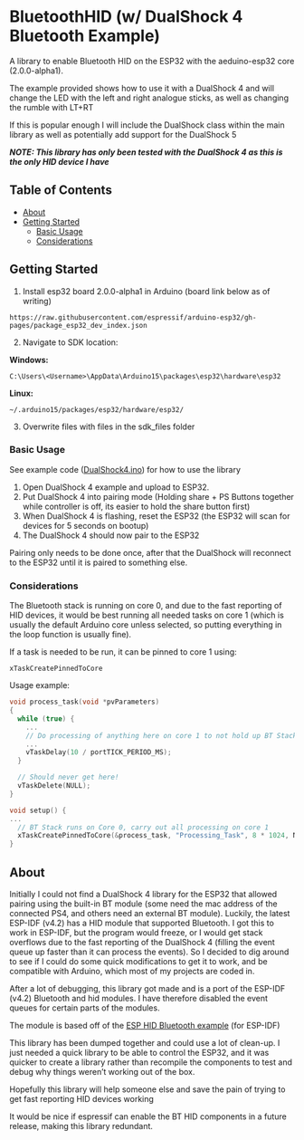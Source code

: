 # BluetoothHID (w/ DualShock 4 Bluetooth Example)

A library to enable Bluetooth HID on the ESP32 with the aeduino-esp32 core (2.0.0-alpha1).

The example provided shows how to use it with a DualShock 4 and will change the LED with the left and right analogue sticks, as well as changing the rumble with LT+RT

If this is popular enough I will include the DualShock class within the main library as well as potentially add support for the DualShock 5

***NOTE: This library has only been tested with the DualShock 4 as this is the only HID device I have***

## Table of Contents

- [About](#about)
- [Getting Started](#getting-started)
  - [Basic Usage](#basic-usage)
  - [Considerations](#considerations)

## Getting Started

1. Install esp32 board 2.0.0-alpha1 in Arduino (board link below as of writing)

```
https://raw.githubusercontent.com/espressif/arduino-esp32/gh-pages/package_esp32_dev_index.json
```

2. Navigate to SDK location:

**Windows:**
```
C:\Users\<Username>\AppData\Arduino15\packages\esp32\hardware\esp32
```

**Linux:**
```
~/.arduino15/packages/esp32/hardware/esp32/
```

3. Overwrite files with files in the sdk_files folder

### Basic Usage

See example code ([DualShock4.ino](examples/DualShock4/DualShock4.ino)) for how to use the library

1. Open DualShock 4 example and upload to ESP32.
2. Put DualShock 4 into pairing mode (Holding share + PS Buttons together while controller is off, its easier to hold the share button first)
3. When DualShock 4 is flashing, reset the ESP32 (the ESP32 will scan for devices for 5 seconds on bootup)
4. The DualShock 4 should now pair to the ESP32

Pairing only needs to be done once, after that the DualShock will reconnect to the ESP32 until it is paired to something else.



### Considerations

The Bluetooth stack is running on core 0, and due to the fast reporting of HID devices, it would be best running all needed tasks on core 1 (which is usually the default Arduino core unless selected, so putting everything in the loop function is usually fine).

If a task is needed to be run, it can be pinned to core 1 using:
```
xTaskCreatePinnedToCore
```
Usage example:
```cpp
void process_task(void *pvParameters)
{
  while (true) {
    ...
    // Do processing of anything here on core 1 to not hold up BT Stack
    ...
    vTaskDelay(10 / portTICK_PERIOD_MS);
  }

  // Should never get here!
  vTaskDelete(NULL);
}

void setup() {
...
  // BT Stack runs on Core 0, carry out all processing on core 1
  xTaskCreatePinnedToCore(&process_task, "Processing_Task", 8 * 1024, NULL, 2, NULL, 1);
}
```

## About

Initially I could not find a DualShock 4 library for the ESP32 that allowed pairing using the built-in BT module (some need the mac address of the connected PS4, and others need an external BT module). Luckily, the latest ESP-IDF (v4.2) has a HID module that supported Bluetooth. I got this to work in ESP-IDF, but the program would freeze, or I would get stack overflows due to the fast reporting of the DualShock 4 (filling the event queue up faster than it can process the events). So I decided to dig around to see if I could do some quick modifications to get it to work, and be compatible with Arduino, which most of my projects are coded in.

After a lot of debugging, this library got made and is a port of the ESP-IDF (v4.2) Bluetooth and hid modules. I have therefore disabled the event queues for certain parts of the modules.

The module is based off of the [ESP HID Bluetooth example](https://github.com/espressif/esp-idf/tree/master/examples/bluetooth/esp_hid_device) (for ESP-IDF)

This library has been dumped together and could use a lot of clean-up. I just needed a quick library to be able to control the ESP32, and it was quicker to create a library rather than recompile the components to test and debug why things weren’t working out of the box.

Hopefully this library will help someone else and save the pain of trying to get fast reporting HID devices working

It would be nice if espressif can enable the BT HID components in a future release, making this library redundant.
